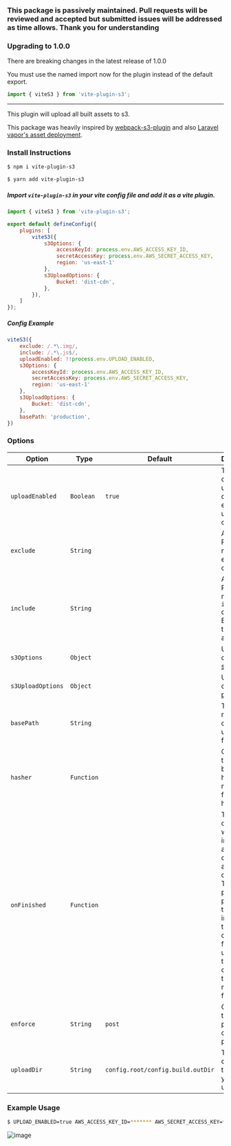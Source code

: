 ### This package is passively maintained. Pull requests will be reviewed and accepted but submitted issues will be addressed as time allows.  Thank you for understanding

### Upgrading to 1.0.0
There are breaking changes in the latest release of 1.0.0

You must use the named import now for the plugin instead of the default export.

```javascript
import { viteS3 } from 'vite-plugin-s3';
```

___
This plugin will upload all built assets to s3.

This package was heavily inspired by [webpack-s3-plugin](https://www.npmjs.com/package/webpack-s3-plugin)
and also [Laravel vapor's asset deployment](https://docs.vapor.build/1.0/projects/deployments.html#assets).

### Install Instructions

```bash
$ npm i vite-plugin-s3

$ yarn add vite-plugin-s3
```

##### Import `vite-plugin-s3` in your vite config file and add it as a vite plugin.

```javascript
import { viteS3 } from 'vite-plugin-s3';

export default defineConfig({
    plugins: [
        viteS3({
            s3Options: {
                accessKeyId: process.env.AWS_ACCESS_KEY_ID,
                secretAccessKey: process.env.AWS_SECRET_ACCESS_KEY,
                region: 'us-east-1'
            },
            s3UploadOptions: {
                Bucket: 'dist-cdn',
            },
        }),
    ]
});
```

##### Config Example

```javascript
viteS3({
    exclude: /.*\.img/,
    include: /.*\.js$/,
    uploadEnabled: !!process.env.UPLOAD_ENABLED,
    s3Options: {
        accessKeyId: process.env.AWS_ACCESS_KEY_ID,
        secretAccessKey: process.env.AWS_SECRET_ACCESS_KEY,
        region: 'us-east-1'
    },
    s3UploadOptions: {
        Bucket: 'dist-cdn',
    },
    basePath: 'production',
})
```

### Options

| Option            | Type       | Default                           | Description                                                                                                                                                                                 | 
|-------------------|------------|-----------------------------------|---------------------------------------------------------------------------------------------------------------------------------------------------------------------------------------------|
| `uploadEnabled`   | `Boolean`  | `true`                            | This setting can be used to disable or enable the uploading of assets                                                                                                                       |
| `exclude`         | `String`   |                                   | A Regex Pattern to match for excluded content                                                                                                                                               |
| `include`         | `String`   |                                   | A Regex Pattern to match for `included` content. Behaves the same as `exclude`                                                                                                              |
| `s3Options`       | `Object`   |                                   | Upload options for [s3Config](http://docs.aws.amazon.com/AWSJavaScriptSDK/latest/AWS/Config.html#constructor-property)                                                                      |
| `s3UploadOptions` | `Object`   |                                   | Upload options for [putObject](http://docs.aws.amazon.com/AWSJavaScriptSDK/latest/AWS/S3.html#putObject-property)                                                                           |
| `basePath`        | `String`   |                                   | The root namespace of uploaded files on S3                                                                                                                                                  |
| `hasher`          | `Function` |                                   | Customize the behavior of how the manifest file gets hashed                                                                                                                                 |
| `onFinished`      | `Function` |                                   | This callback will be invoked after all operations are complete.  The parameters passed are the instance of the s3 client used for uploading, the plugin config, and the manifest file hash |
| `enforce`         | `String`   | `post`                            | Customize the `enforce` parameter of the vite plugin                                                                                                                                        |
| `uploadDir`       | `String`   | `config.root/config.build.outDir` | The folder containing the assets you want to upload                                                                                                                                         |


### Example Usage

```bash
$ UPLOAD_ENABLED=true AWS_ACCESS_KEY_ID=******* AWS_SECRET_ACCESS_KEY=******** yarn prod
```

![image](https://user-images.githubusercontent.com/16297677/182513452-7bb33844-db5b-463b-bc62-2f2bcf26ff69.png)

